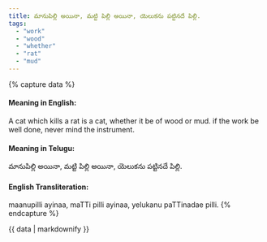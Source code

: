 ```yaml
---
title: మానుపిల్లి అయినా, మట్టి పిల్లి అయినా, యెలుకను పట్టినదే పిల్లి.
tags:
  - "work"
  - "wood"
  - "whether"
  - "rat"
  - "mud"
---
```


{% capture data %}
#### Meaning in English:
A cat which kills a rat is a cat, whether it be of wood or mud.
if the work be well done, never mind the instrument.

#### Meaning in Telugu:
మానుపిల్లి అయినా, మట్టి పిల్లి అయినా, యెలుకను పట్టినదే పిల్లి.

#### English Transliteration:
maanupilli ayinaa, maTTi pilli ayinaa, yelukanu paTTinadae pilli.
{% endcapture %}

{{ data | markdownify }}

